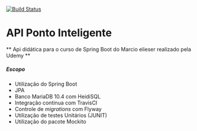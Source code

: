 [![Build Status](https://app.travis-ci.com/prixua/projetos.svg?branch=master)](https://app.travis-ci.com/prixua/projetos)

# API Ponto Inteligente


** Api didática para o curso de Spring Boot do Marcio elieser realizado pela Udemy **

##### Escopo

 - Utilização do Spring Boot
 - JPA
 - Banco MariaDB 10.4 com HeidiSQL
 - Integração continua com TravisCI
 - Controle de *migrations* com Flyway
 - Utilização de testes Unitários (JUNIT)
 - Utilização do pacote Mockito
 